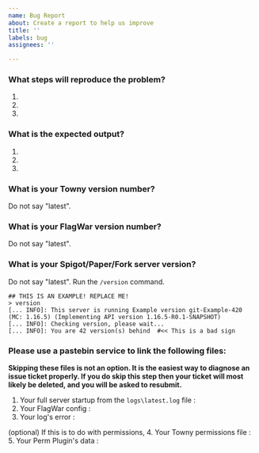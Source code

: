 ```yaml
---
name: Bug Report
about: Create a report to help us improve
title: ''
labels: bug
assignees: ''

---
```


<!--
Before submitting a bug report, please check the following:
- Are your configuration files valid? Run them through a validator, or open them up in an IDE if you
    are not sure about the answer.
- Are you on the latest build? If not grab it, or ask for a build.
- Has the issue already been reported? If so, comment on it instead. You may also wish to check on
    the Towny issue tracker, or the Discussion boards.
-->

### What steps will reproduce the problem?
1.
2.
3.


### What is the expected output?
1.
2.
3.


### What is your Towny version number?
Do not say "latest".


### What is your FlagWar version number?
Do not say "latest".


### What is your Spigot/Paper/Fork server version?
Do not say "latest". Run the `/version` command.

```shell
## THIS IS AN EXAMPLE! REPLACE ME!
> version
[... INFO]: This server is running Example version git-Example-420 (MC: 1.16.5) (Implementing API version 1.16.5-R0.1-SNAPSHOT)
[... INFO]: Checking version, please wait...
[... INFO]: You are 42 version(s) behind  #<< This is a bad sign
```



### Please use a pastebin service to link the following files:

**Skipping these files is not an option. It is the easiest way to diagnose an issue ticket properly.
If you do skip this step then your ticket will most likely be deleted, and you will be asked to resubmit.**
1. Your full server startup from the `logs\latest.log` file :
2. Your FlagWar config :
3. Your log's error :

(optional) If this is to do with permissions,
4. Your Towny permissions file :
5. Your Perm Plugin's data :
